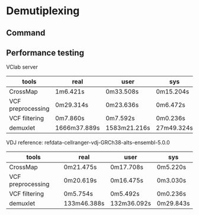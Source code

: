 # Demutiplexing
## Command





## Performance testing
VClab server



| tools                | real         | user          | sys          |
|----------------------|--------------|---------------|--------------|
| CrossMap             | 1m6.421s     | 0m33.508s     | 0m15.204s    | 
| VCF preprocessing    | 0m29.314s    | 0m23.636s     | 0m6.472s     | 
| VCF filtering        | 0m7.860s     | 0m7.592s      | 0m0.236s     |
| demuxlet             | 1666m37.889s | 1583m21.216s  | 27m49.324s   |






VDJ reference: refdata-cellranger-vdj-GRCh38-alts-ensembl-5.0.0


| tools                | real         | user          | sys          |
|----------------------|--------------|---------------|--------------|
| CrossMap             | 0m21.475s    | 0m17.708s     | 0m5.220s     | 
| VCF preprocessing    | 0m20.619s    | 0m16.475s     | 0m3.030s     | 
| VCF filtering        | 0m5.754s     | 0m5.492s      | 0m0.236s     |
| demuxlet             | 133m46.388s  | 132m36.092s   | 0m29.843s    |
